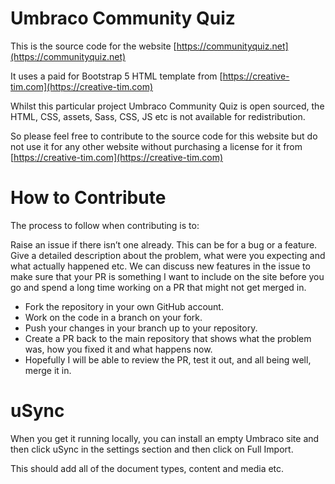 # Umbraco Community Quiz

This is the source code for the website [https://communityquiz.net](https://communityquiz.net)

It uses a paid for Bootstrap 5 HTML template from [https://creative-tim.com](https://creative-tim.com)

Whilst this particular project Umbraco Community Quiz is open sourced, the HTML, CSS, assets, Sass, CSS, JS etc is not available for redistribution.

So please feel free to contribute to the source code for this website but do not use it for any other website without purchasing a license for it from [https://creative-tim.com](https://creative-tim.com)

# How to Contribute

The process to follow when contributing is to:

Raise an issue if there isn’t one already. This can be for a bug or a feature. Give a detailed description about the problem, what were you expecting and what actually happened etc.
We can discuss new features in the issue to make sure that your PR is something I want to include on the site before you go and spend a long time working on a PR that might not get merged in.
- Fork the repository in your own GitHub account.
- Work on the code in a branch on your fork.
- Push your changes in your branch up to your repository.
- Create a PR back to the main repository that shows what the problem was, how you fixed it and what happens now.
- Hopefully I will be able to review the PR, test it out, and all being well, merge it in.

# uSync

When you get it running locally, you can install an empty Umbraco site and then click uSync in the settings section and then click on Full Import.

This should add all of the document types, content and media etc.
